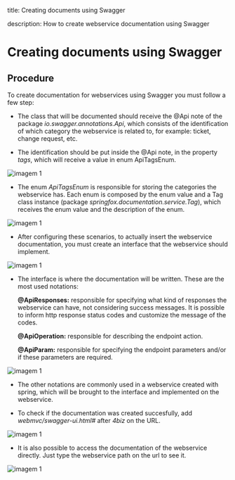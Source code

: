 title: Creating documents using Swagger

description: How to create webservice documentation using Swagger 

# Creating documents using Swagger


## Procedure

To create documentation for webservices using Swagger you must follow a few step: 

 - The class that will be documented should receive the @Api note of the package _io.swagger.annotations.Api_, which consists of the identification of which category the webservice is related to, for example: ticket, change request, etc. 

 - The identification should be put inside the @Api note, in the property _tags_, which will receive a value in enum ApiTagsEnum. 

![imagem 1](/en-us/webservice/images-swagger/image1.png)

 - The enum _ApiTagsEnum_ is responsible for storing the categories the webservice has. Each enum is composed by the enum value and a Tag class instance (package _springfox.documentation.service.Tag_), which receives the enum value and the description of the enum.  

![imagem 1](/en-us/webservice/images-swagger/image2.png)
 

 - After configuring these scenarios, to actually insert the webservice documentation, you must create an interface that the webservice should implement. 

![imagem 1](/en-us/webservice/images-swagger/image3.png)
 
 - The interface is where the documentation will be written. These are the most used notations:  

    **@ApiResponses:** responsible for specifying what kind of responses the webservice can have, not considering success messages. It is possible to inform http response status codes and customize the message of the codes. 

    **@ApiOperation:** responsible for describing the endpoint action. 

    **@ApiParam:** responsible for specifying the endpoint parameters and/or if these parameters are required.

![imagem 1](/en-us/webservice/images-swagger/image4.png)

 - The other notations are commonly used in a webservice created with spring, which will be brought to the interface and implemented on the webservice. 

 - To check if the documentation was created succesfully, add _webmvc/swagger-ui.html#_ after _4biz_ on the URL. 

![imagem 1](/en-us/webservice/images-swagger/image5.png)

 - It is also possible to access the documentation of the webservice directly. Just type the webservice path on the url to see it. 

 
![imagem 1](/en-us/webservice/images-swagger/image6.png)
 

 
